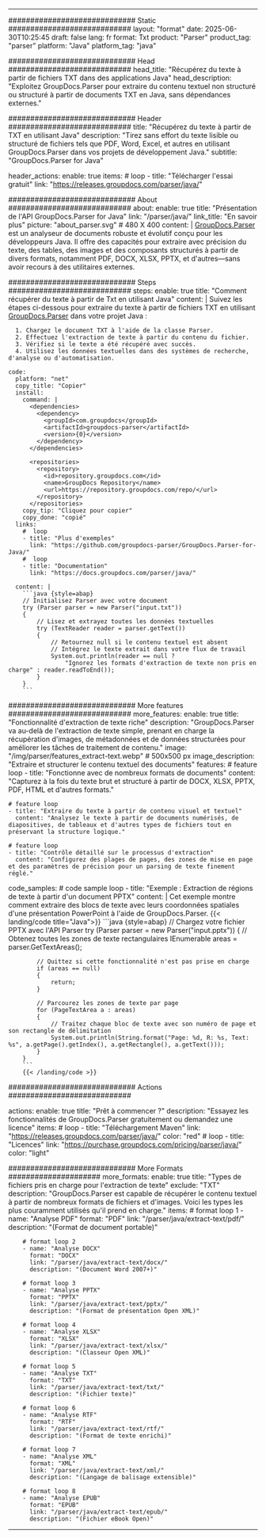 


---
############################# Static ############################
layout: "format"
date:  2025-06-30T10:25:45
draft: false
lang: fr
format: Txt
product: "Parser"
product_tag: "parser"
platform: "Java"
platform_tag: "java"

############################# Head ############################
head_title: "Récupérez du texte à partir de fichiers TXT dans des applications Java"
head_description: "Exploitez GroupDocs.Parser pour extraire du contenu textuel non structuré ou structuré à partir de documents TXT en Java, sans dépendances externes."

############################# Header ############################
title: "Récupérez du texte à partir de TXT en utilisant Java" 
description: "Tirez sans effort du texte lisible ou structuré de fichiers tels que PDF, Word, Excel, et autres en utilisant GroupDocs.Parser dans vos projets de développement Java."
subtitle: "GroupDocs.Parser for Java" 

header_actions:
  enable: true
  items:
    #  loop
    - title: "Télécharger l'essai gratuit"
      link: "https://releases.groupdocs.com/parser/java/"
      
############################# About ############################
about:
    enable: true
    title: "Présentation de l'API GroupDocs.Parser for Java"
    link: "/parser/java/"
    link_title: "En savoir plus"
    picture: "about_parser.svg" # 480 X 400
    content: |
       [GroupDocs.Parser](/parser/java/) est un analyseur de documents robuste et évolutif conçu pour les développeurs Java. Il offre des capacités pour extraire avec précision du texte, des tables, des images et des composants structurés à partir de divers formats, notamment PDF, DOCX, XLSX, PPTX, et d'autres—sans avoir recours à des utilitaires externes.

############################# Steps ############################
steps:
    enable: true
    title: "Comment récupérer du texte à partir de Txt en utilisant Java"
    content: |
      Suivez les étapes ci-dessous pour extraire du texte à partir de fichiers TXT en utilisant [GroupDocs.Parser](/parser/java/) dans votre projet Java :
      
      1. Chargez le document TXT à l'aide de la classe Parser.
      2. Effectuez l'extraction de texte à partir du contenu du fichier.
      3. Vérifiez si le texte a été récupéré avec succès.
      4. Utilisez les données textuelles dans des systèmes de recherche, d'analyse ou d'automatisation.
   
    code:
      platform: "net"
      copy_title: "Copier"
      install:
        command: |
          <dependencies>
            <dependency>
              <groupId>com.groupdocs</groupId>
              <artifactId>groupdocs-parser</artifactId>
              <version>{0}</version>
            </dependency>
          </dependencies>

          <repositories>
            <repository>
              <id>repository.groupdocs.com</id>
              <name>GroupDocs Repository</name>
              <url>https://repository.groupdocs.com/repo/</url>
            </repository>
          </repositories>
        copy_tip: "Cliquez pour copier"
        copy_done: "copié"
      links:
        #  loop
        - title: "Plus d'exemples"
          link: "https://github.com/groupdocs-parser/GroupDocs.Parser-for-Java/"
        #  loop
        - title: "Documentation"
          link: "https://docs.groupdocs.com/parser/java/"
          
      content: |
        ```java {style=abap}
        // Initialisez Parser avec votre document
        try (Parser parser = new Parser("input.txt"))
        {
            // Lisez et extrayez toutes les données textuelles
            try (TextReader reader = parser.getText())
            {
                // Retournez null si le contenu textuel est absent
                // Intégrez le texte extrait dans votre flux de travail
                System.out.println(reader == null ? 
                    "Ignorez les formats d'extraction de texte non pris en charge" : reader.readToEnd());
            }
        }
        ```            

############################# More features ############################
more_features:
  enable: true
  title: "Fonctionnalité d'extraction de texte riche"
  description: "GroupDocs.Parser va au-delà de l'extraction de texte simple, prenant en charge la récupération d'images, de métadonnées et de données structurées pour améliorer les tâches de traitement de contenu."
  image: "/img/parser/features_extract-text.webp" # 500x500 px
  image_description: "Extraire et structurer le contenu textuel des documents"
  features:
    # feature loop
    - title: "Fonctionne avec de nombreux formats de documents"
      content: "Capturez à la fois du texte brut et structuré à partir de DOCX, XLSX, PPTX, PDF, HTML et d'autres formats."

    # feature loop
    - title: "Extraire du texte à partir de contenu visuel et textuel"
      content: "Analysez le texte à partir de documents numérisés, de diapositives, de tableaux et d'autres types de fichiers tout en préservant la structure logique."

    # feature loop
    - title: "Contrôle détaillé sur le processus d'extraction"
      content: "Configurez des plages de pages, des zones de mise en page et des paramètres de précision pour un parsing de texte finement réglé."
      
  code_samples:
    # code sample loop
    - title: "Exemple : Extraction de régions de texte à partir d'un document PPTX"
      content: |
        Cet exemple montre comment extraire des blocs de texte avec leurs coordonnées spatiales d'une présentation PowerPoint à l'aide de GroupDocs.Parser.
        {{< landing/code title="Java">}}
        ```java {style=abap}
        //  Chargez votre fichier PPTX avec l'API Parser
        try (Parser parser = new Parser("input.pptx"))
        {
            // Obtenez toutes les zones de texte rectangulaires
            IEnumerable<PageTextArea> areas = parser.GetTextAreas();

            // Quittez si cette fonctionnalité n'est pas prise en charge
            if (areas == null)
            {
                return;
            }

            // Parcourez les zones de texte par page
            for (PageTextArea a : areas)
            {
                // Traitez chaque bloc de texte avec son numéro de page et son rectangle de délimitation
                System.out.println(String.format("Page: %d, R: %s, Text: %s", a.getPage().getIndex(), a.getRectangle(), a.getText()));
            }
        }
        ```
        {{< /landing/code >}}


############################# Actions ############################

actions:
  enable: true
  title: "Prêt à commencer ?"
  description: "Essayez les fonctionnalités de GroupDocs.Parser gratuitement ou demandez une licence"
  items:
    #  loop
    - title: "Téléchargement Maven"
      link: "https://releases.groupdocs.com/parser/java/"
      color: "red"
        #  loop
    - title: "Licences"
      link: "https://purchase.groupdocs.com/pricing/parser/java/"
      color: "light"


############################# More Formats #####################
more_formats:
    enable: true
    title: "Types de fichiers pris en charge pour l'extraction de texte"
    exclude: "TXT"
    description: "GroupDocs.Parser est capable de récupérer le contenu textuel à partir de nombreux formats de fichiers et d'images. Voici les types les plus couramment utilisés qu'il prend en charge."
    items: 
        # format loop 1
        - name: "Analyse PDF"
          format: "PDF"
          link: "/parser/java/extract-text/pdf/"
          description: "(Format de document portable)"
          
        # format loop 2
        - name: "Analyse DOCX"
          format: "DOCX"
          link: "/parser/java/extract-text/docx/"
          description: "(Document Word 2007+)"
          
        # format loop 3
        - name: "Analyse PPTX"
          format: "PPTX"
          link: "/parser/java/extract-text/pptx/"
          description: "(Format de présentation Open XML)"
          
        # format loop 4
        - name: "Analyse XLSX"
          format: "XLSX"
          link: "/parser/java/extract-text/xlsx/"
          description: "(Classeur Open XML)"
          
        # format loop 5
        - name: "Analyse TXT"
          format: "TXT"
          link: "/parser/java/extract-text/txt/"
          description: "(Fichier texte)"
          
        # format loop 6
        - name: "Analyse RTF"
          format: "RTF"
          link: "/parser/java/extract-text/rtf/"
          description: "(Format de texte enrichi)"
          
        # format loop 7
        - name: "Analyse XML"
          format: "XML"
          link: "/parser/java/extract-text/xml/"
          description: "(Langage de balisage extensible)"
          
        # format loop 8
        - name: "Analyse EPUB"
          format: "EPUB"
          link: "/parser/java/extract-text/epub/"
          description: "(Fichier eBook Open)"
         
          

---